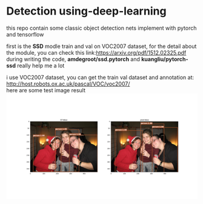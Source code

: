 # Detection using-deep-learning
this repo contain some classic object detection nets implement with pytorch and tensorflow

first is the **SSD** modle train and val on VOC2007 dataset, for the detail about the module, you can check this link:https://arxiv.org/pdf/1512.02325.pdf  
during writing the code, **amdegroot/ssd.pytorch** and **kuangliu/pytorch-ssd** really help me a lot

i use VOC2007 dataset, you can get the train val dataset and annotation at:
http://host.robots.ox.ac.uk/pascal/VOC/voc2007/  
here are some test image result 
![image](https://github.com/assassint2017/object-Detection-using-deep-learning/blob/master/torch-SSD/img/10.png)


